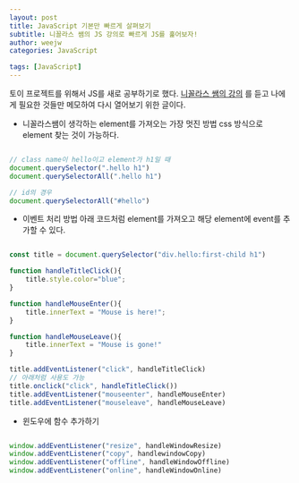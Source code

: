 ```yaml
---
layout: post
title: JavaScript 기본만 빠르게 살펴보기
subtitle: 니꼴라스 쌤의 JS 강의로 빠르게 JS를 훑어보자!
author: weejw
categories: JavaScript

tags: [JavaScript]
---
```


토이 프로젝트를 위해서 JS를 새로 공부하기로 했다. [니꼴라스 쌤의 강의](https://nomadcoders.co/javascript-for-beginners) 를 듣고 나에게 필요한 것들만 메모하여 다시 열어보기 위한 글이다. <br>


- 니꼴라스쌤이 생각하는 element를 가져오는 가장 멋진 방법 
css 방식으로 element 찾는 것이 가능하다. <br>

```javascript

// class name이 hello이고 element가 h1일 때
document.querySelector(".hello h1")
document.querySelectorAll(".hello h1")

// id의 경우
document.querySelectorAll("#hello")

```

- 이벤트 처리 방법
아래 코드처럼 element를 가져오고 해당 element에 event를 추가할 수 있다. <br>

```javascript

const title = document.querySelector("div.hello:first-child h1")

function handleTitleClick(){
    title.style.color="blue";
}

function handleMouseEnter(){
    title.innerText = "Mouse is here!";
}

function handleMouseLeave(){
    title.innerText = "Mouse is gone!"
}

title.addEventListener("click", handleTitleClick)
// 아래처럼 사용도 가능
title.onclick("click", handleTitleClick())
title.addEventListener("mouseenter", handleMouseEnter)
title.addEventListener("mouseleave", handleMouseLeave)

```

- 윈도우에 함수 추가하기

```javascript

window.addEventListener("resize", handleWindowResize)
window.addEventListener("copy", handlewindowCopy)
window.addEventListener("offline", handleWindowOffline)
window.addEventListener("online", handleWindowOnline)

```
